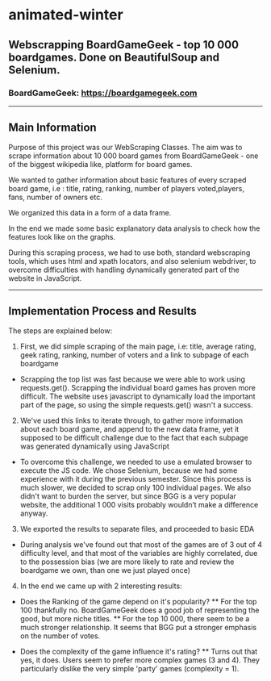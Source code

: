 # animated-winter
## Webscrapping BoardGameGeek - top 10 000 boardgames. Done on BeautifulSoup and Selenium.

### BoardGameGeek: https://boardgamegeek.com

----------------------------------------

## Main Information

Purpose of this project was our WebScraping Classes. The aim was to scrape information about 10 000 board games from BoardGameGeek - one of the biggest wikipedia like, platform for board games. 

We wanted to gather information about basic features of every scraped board game, i.e : title, rating, ranking, number of players voted,players, fans, number of owners etc. 

We organized this data in a form of a data frame.

In the end we made some basic explanatory data analysis to check how the features look like on the graphs.

During this scraping process, we had to use both, standard webscraping tools, which uses html and xpath locators, and also selenium webdriver, to overcome difficulties with handling dynamically generated part of the website in JavaScript.

---------------------------------------

## Implementation Process and Results

The steps are explained below:

1.  First, we did simple scraping of the main page, i.e: title, average rating, geek rating, ranking, number of voters and a link to subpage of each boardgame
  * Scrapping the top list was fast because we were able to work using requests.get(). Scrapping the individual board games has proven more difficult. The website uses javascript to dynamically load the important part of the page, so using the simple requests.get() wasn't a success.

2. We've used this links to iterate through, to gather more information about each board game, and append to the new data frame, yet it supposed to be difficult challenge due to the fact that each subpage was generated dynamically using JavaScript
  * To overcome this challenge, we needed to use a emulated browser to execute the JS code. We chose Selenium, because we had some experience with it during the previous semester. Since this process is much slower, we decided to scrap only 100 individual pages. We also didn't want to burden the server, but since BGG is a very popular website, the additional 1 000 visits probably wouldn’t make a difference anyway.

3. We exported the results to separate files, and proceeded to basic EDA
  * During analysis we've found out that most of the games are of 3 out of 4 difficulty level, and that most of the variables are highly correlated, due to the possession bias (we are more likely to rate and review the boardgame we own, than one we just played once)
  
4. In the end we came up with 2 interesting results:
  * Does the Ranking of the game depend on it's popularity?
      **  For the top 100 thankfully no. BoardGameGeek does a good job of representing the good, but more niche titles.
      **  For the top 10 000, there seem to be a much stronger relationship. It seems that BGG put a stronger emphasis on the         number of votes.

  * Does the complexity of the game influence it's rating?
      **  Turns out that yes, it does. Users seem to prefer more complex games (3 and 4). They particularly dislike the very simple 'party' games (complexity = 1).
      
